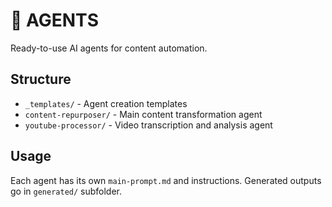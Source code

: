 # 🤖 AGENTS

Ready-to-use AI agents for content automation.

## Structure
- `_templates/` - Agent creation templates
- `content-repurposer/` - Main content transformation agent
- `youtube-processor/` - Video transcription and analysis agent

## Usage
Each agent has its own `main-prompt.md` and instructions. Generated outputs go in `generated/` subfolder.